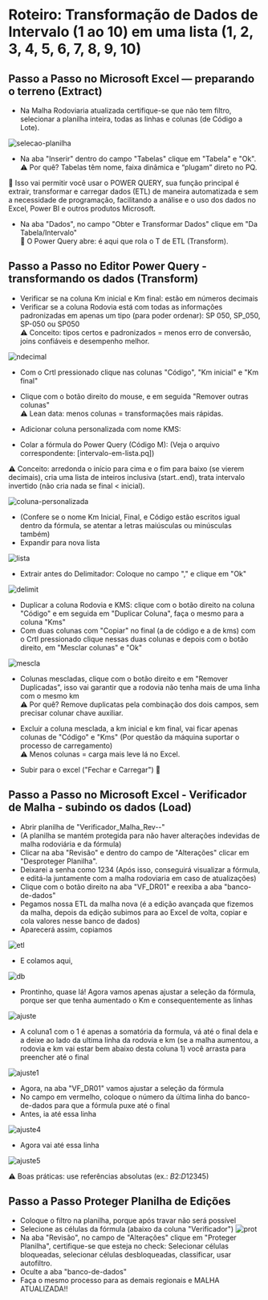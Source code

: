 # Roteiro: Transformação de Dados de Intervalo (1 ao 10) em uma lista (1, 2, 3, 4, 5, 6, 7, 8, 9, 10)

## Passo a Passo no Microsoft Excel — preparando o terreno (Extract)  

- Na Malha Rodoviaria atualizada certifique-se que não tem filtro, selecionar a planilha inteira, todas as linhas e colunas (de Código a Lote).

![selecao-planilha](https://github.com/user-attachments/assets/a07a1577-8ce3-4345-abc6-53b65dade09b)

- Na aba "Inserir" dentro do campo "Tabelas" clique em "Tabela" e "Ok".  
⚠️ Por quê? Tabelas têm nome, faixa dinâmica e “plugam” direto no PQ.  

🌟 Isso vai permitir você usar o POWER QUERY, sua função principal é extrair, transformar e carregar dados (ETL) de maneira automatizada e sem a necessidade de programação, facilitando a análise e o uso dos dados no Excel, Power BI e outros produtos Microsoft.  
- Na aba "Dados", no campo "Obter e Transformar Dados" clique em "Da Tabela/Intervalo"  
🌟 O Power Query abre: é aqui que rola o T de ETL (Transform).  

## Passo a Passo no Editor Power Query - transformando os dados (Transform)  

- Verificar se na coluna Km inicial e Km final: estão em números decimais  
- Verificar se a coluna Rodovia está com todas as informações padronizadas em apenas um tipo (para poder ordenar): SP 050, SP_050, SP-050 ou SP050  
⚠️ Conceito: tipos certos e padronizados = menos erro de conversão, joins confiáveis e desempenho melhor.  

![ndecimal](https://github.com/user-attachments/assets/6837b740-f536-46ba-9a85-1bced2c17265)

- Com o Crtl pressionado clique nas colunas "Código", "Km inicial" e "Km final"  
- Clique com o botão direito do mouse, e em seguida "Remover outras colunas"  
⚠️ Lean data: menos colunas = transformações mais rápidas.  

- Adicionar coluna personalizada com nome KMS:  
- Colar a fórmula do Power Query (Código M): (Veja o arquivo correspondente: [intervalo-em-lista.pq])  
 
⚠️ Conceito: arredonda o início para cima e o fim para baixo (se vierem decimais), cria uma lista de inteiros inclusiva (start..end), trata intervalo invertido (não cria nada se final < inicial).  

![coluna-personalizada](https://github.com/user-attachments/assets/ab6c71ea-eaed-4daf-a9bf-f28db8643a23)

- (Confere se o nome Km Inicial, Final, e Código estão escritos igual dentro da fórmula, se atentar a letras maiúsculas ou minúsculas também)  
- Expandir para nova lista  

![lista](https://github.com/user-attachments/assets/bb313d74-9fcf-4c96-9915-56d8194a4dbb)

- Extrair antes do Delimitador: Coloque no campo "," e clique em "Ok"  

![delimit](https://github.com/user-attachments/assets/a39cb475-b63e-471f-8596-8b05a3dd58f7)

- Duplicar a coluna Rodovia e KMS: clique com o botão direito na coluna "Código" e em seguida em "Duplicar Coluna", faça o mesmo para a coluna "Kms"  
- Com duas colunas com "Copiar" no final (a de código e a de kms) com o Crtl pressionado clique nessas duas colunas e depois com o botão direito, em "Mesclar colunas" e "Ok"  

![mescla](https://github.com/user-attachments/assets/3fd6e438-c950-4bea-a75c-bd50a08826d5)

- Colunas mescladas, clique com o botão direito e em "Remover Duplicadas", isso vai garantir que a rodovia não tenha mais de uma linha com o mesmo km  
⚠️ Por quê? Remove duplicatas pela combinação dos dois campos, sem precisar colunar chave auxiliar.

- Excluir a coluna mesclada, a km inicial e km final, vai ficar apenas colunas de "Código" e "Kms" (Por questão da máquina suportar o processo de carregamento)  
⚠️ Menos colunas = carga mais leve lá no Excel.
- Subir para o excel ("Fechar e Carregar")  🎯



## Passo a Passo no Microsoft Excel - Verificador de Malha - subindo os dados (Load)  

- Abrir planilha de "Verificador_Malha_Rev--"  
- (A planilha se mantém protegida para não haver alterações indevidas de malha rodoviária e da fórmula)  
- Clicar na aba "Revisão" e dentro do campo de "Alterações" clicar em "Desproteger Planilha".  
- Deixarei a senha como 1234 (Após isso, conseguirá visualizar a fórmula, e editá-la juntamente com a malha rodoviaria em caso de atualizações)  
- Clique com o botão direito na aba "VF_DR01" e reexiba a aba "banco-de-dados"  
- Pegamos nossa ETL da malha nova (é a edição avançada que fizemos da malha, depois da edição subimos para ao Excel de volta, copiar e cola valores nesse banco de dados)  
- Aparecerá assim, copiamos  

![etl](https://github.com/user-attachments/assets/ff23266b-3c09-451a-8cfc-a8ecdefa051a)

- E colamos aqui,  

![db](https://github.com/user-attachments/assets/5a9afa5c-d8bf-453e-a075-5743737b1ec2)

- Prontinho, quase lá! Agora vamos apenas ajustar a seleção da fórmula, porque ser que tenha aumentado o Km e consequentemente as linhas  

![ajuste](https://github.com/user-attachments/assets/e775cf0a-5536-4989-925a-cc9c9ca1d914)

- A coluna1 com o 1 é apenas a somatória da formula, vá até o final dela e a deixe ao lado da ultima linha da rodovia e km (se a malha aumentou, a rodovia e km vai estar bem abaixo desta coluna 1) você arrasta para preencher até o final  

![ajuste1](https://github.com/user-attachments/assets/e2ebea25-f0e2-481a-b876-a5df0762d0bd)

- Agora, na aba "VF_DR01" vamos ajustar a seleção da fórmula  
- No campo em vermelho, coloque o número da última linha do banco-de-dados para que a fórmula puxe até o final  
- Antes, ia até essa linha  

![ajuste4](https://github.com/user-attachments/assets/487a582b-6f0e-4792-8e32-62836c5a0c38)

- Agora vai até essa linha  

![ajuste5](https://github.com/user-attachments/assets/d151080b-a025-42a0-a0c1-b2697534683a)

⚠️ Boas práticas: use referências absolutas (ex.: $B$2:$D$12345)

## Passo a Passo Proteger Planilha de Edições  
- Coloque o filtro na planilha, porque após travar não será possível  
- Selecione as células da fórmula (abaixo da coluna "Verificador") 
![prot](https://github.com/user-attachments/assets/ec38b325-6c02-4507-b80e-e72b946777fd)
- Na aba "Revisão", no campo de "Alterações" clique em "Proteger Planilha", certifique-se que esteja no check: Selecionar células bloqueadas, selecionar células desbloqueadas, classificar, usar autofiltro.  
- Oculte a aba "banco-de-dados"  
- Faça o mesmo processo para as demais regionais e MALHA ATUALIZADA!!  
